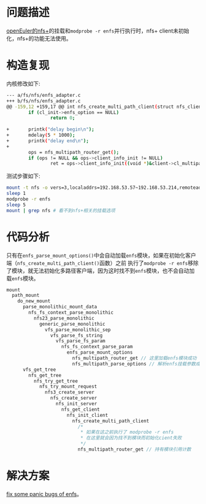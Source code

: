 # 问题描述

[openEuler的nfs+](https://chenxiaosong.com/course/nfs/openeuler-enfs.html)的挂载和`modprobe -r enfs`并行执行时，nfs+ client未初始化，nfs+的功能无法使用。

# 构造复现

内核修改如下:
```sh
--- a/fs/nfs/enfs_adapter.c
+++ b/fs/nfs/enfs_adapter.c
@@ -159,12 +159,17 @@ int nfs_create_multi_path_client(struct nfs_client *client,
        if (cl_init->enfs_option == NULL)
                return 0;
 
+       printk("delay begin\n");
+       mdelay(5 * 1000);
+       printk("delay end\n");
+
        ops = nfs_multipath_router_get();
        if (ops != NULL && ops->client_info_init != NULL)
                ret = ops->client_info_init((void *)&client->cl_multipath_data,
```

测试步骤如下:
```sh
mount -t nfs -o vers=3,localaddrs=192.168.53.57~192.168.53.214,remoteaddrs=192.168.53.68~192.168.53.225 192.168.53.225:/tmp/s_test /mnt/ &
sleep 1
modprobe -r enfs
sleep 5
mount | grep nfs # 看不到nfs+相关的挂载选项
```

# 代码分析

只有在`enfs_parse_mount_options()`中会自动加载`enfs`模块，如果在初始化客户端（`nfs_create_multi_path_client()`函数）之前
执行了`modprobe -r enfs`移除了模块，就无法初始化多路径客户端，因为这时找不到`enfs`模块，也不会自动加载`enfs`模块。

```c
mount
  path_mount
    do_new_mount
      parse_monolithic_mount_data
        nfs_fs_context_parse_monolithic
          nfs23_parse_monolithic
            generic_parse_monolithic
              vfs_parse_monolithic_sep
                vfs_parse_fs_string
                  vfs_parse_fs_param
                    nfs_fs_context_parse_param
                      enfs_parse_mount_options
                        nfs_multipath_router_get // 这里加载enfs模块成功
                        nfs_multipath_parse_options // 解析enfs挂载参数成功
      vfs_get_tree
        nfs_get_tree
          nfs_try_get_tree
            nfs_try_mount_request
              nfs3_create_server
                nfs_create_server
                  nfs_init_server
                    nfs_get_client
                      nfs_init_client
                        nfs_create_multi_path_client
                          /*
                           * 如果在这之前执行了 modprobe -r enfs
                           * 在这里就会因为找不到模块而初始化cient失败
                           */
                          nfs_multipath_router_get // 持有模块引用计数
```

# 解决方案

[fix some panic bugs of enfs](https://gitee.com/openeuler/kernel/pulls/17205/commits)。

